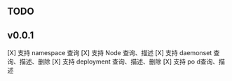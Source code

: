 ## TODO

## v0.0.1

[X] 支持 namespace 查询
[X] 支持 Node 查询、描述
[X] 支持 daemonset 查询、描述、删除
[X] 支持 deployment 查询、描述、删除
[X] 支持 po d查询、描述
